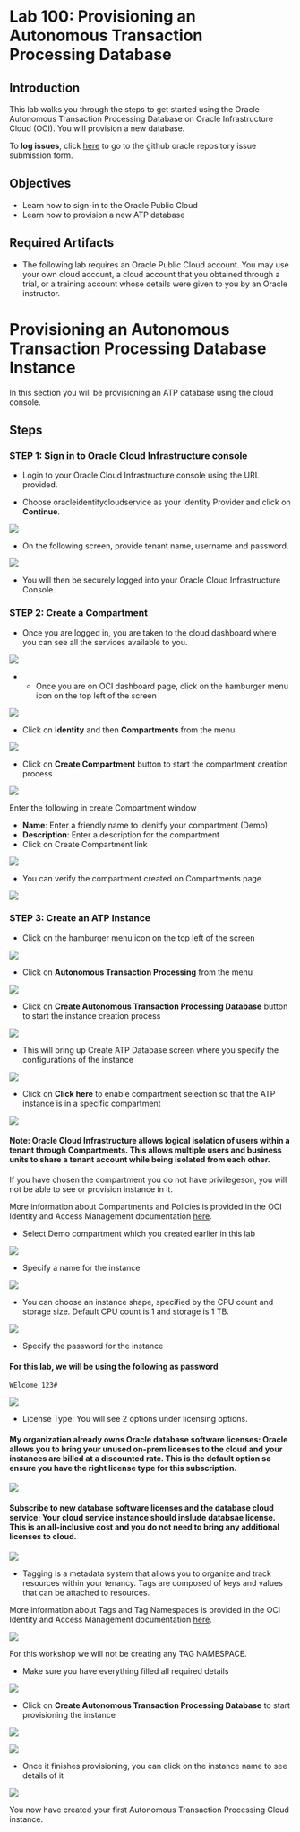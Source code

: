 # Lab 100: Provisioning an Autonomous Transaction Processing Database

## Introduction

This lab walks you through the steps to get started using the Oracle Autonomous Transaction Processing Database on Oracle Infrastructure Cloud (OCI). You will provision a new database.

To **log issues**, click [here](https://github.com/oracle/learning-library/issues/new) to go to the github oracle repository issue submission form.

## Objectives

- Learn how to sign-in to the Oracle Public Cloud
- Learn how to provision a new ATP database

## Required Artifacts

- The following lab requires an Oracle Public Cloud account. You may use your own cloud account, a cloud account that you obtained through a trial, or a training account whose details were given to you by an Oracle instructor.

# Provisioning an Autonomous Transaction Processing Database Instance

In this section you will be provisioning an ATP database using the cloud console.

## Steps

### **STEP 1: Sign in to Oracle Cloud Infrastructure console**

- Login to your Oracle Cloud Infrastructure console using the URL provided.

- Choose oracleidentitycloudservice as your Identity Provider and click on **Continue**.

![](./images/100/Picture100-2.png)

-   On the following screen, provide tenant name, username and password. 

![](./images/100/Picture100-4.png)

- You will then be securely logged into your Oracle Cloud Infrastructure Console.

### **STEP 2: Create a Compartment**

-   Once you are logged in, you are taken to the cloud dashboard where you can see all the services available to you.

![](./images/100/Picture100-19.jpeg)

- -  Once you are on OCI dashboard page, click on the hamburger menu icon on the top left of the screen

![](./images/100/Picture100-20.jpeg)

-  Click on **Identity** and then **Compartments** from the menu

![](./images/100/Compartments.jpeg)

-  Click on **Create Compartment** button to start the compartment creation process 

![](./images/100/CreateCompartment.jpeg)

Enter the following in create Compartment window

- **Name**: Enter a friendly name to idenitfy your compartment (Demo)
- **Description**: Enter a description for the compartment
- Click on Create Compartment link 

![](./images/100/CreateCompartment1.jpeg)

- You can verify the compartment created on Compartments page

![](./images/100/CreateCompartment2.jpeg)

### **STEP 3: Create an ATP Instance**

-  Click on the hamburger menu icon on the top left of the screen

![](./images/100/Picture100-20.jpeg)

-  Click on **Autonomous Transaction Processing** from the menu

![](./images/100/Picture100-21.jpeg)


-  Click on **Create Autonomous Transaction Processing Database** button to start the instance creation process

![](./images/100/Picture100-23.jpeg)

-  This will bring up Create ATP Database screen where you specify the configurations of the instance

![](./images/100/Picture100-24.jpeg)

-  Click on **Click here** to enable compartment selection so that the ATP instance is in a specific compartment

![](./images/100/Picture100-25.jpeg)

#### Note: Oracle Cloud Infrastructure allows logical isolation of users within a tenant through Compartments. This allows multiple users and business units to share a tenant account while being isolated from each other.

If you have chosen the compartment you do not have privilegeson, you will not be able to see or provision instance in it.

More information about Compartments and Policies is provided in the OCI Identity and Access Management documentation [here](https://docs.cloud.oracle.com/iaas/Content/Identity/Tasks/managingcompartments.htm?tocpath=Services%7CIAM%7C_____13).

-  Select Demo compartment which you created earlier in this lab

![](./images/100/Picture100-26.jpeg)

-  Specify a name for the instance

![](./images/100/Picture100-27.jpeg)

-  You can choose an instance shape, specified by the CPU count and storage size. Default CPU count is 1 and storage is 1 TB.

![](./images/100/Picture100-28.jpeg)

-  Specify the password for the instance

#### For this lab, we will be using the following as password
```
WElcome_123#
```

![](./images/100/Picture100-29.jpeg)

- License Type: You will see 2 options under licensing options. 

#### My organization already owns Oracle database software licenses: Oracle allows you to bring your unused on-prem licenses to the cloud and your instances are billed at a discounted rate. This is the default option so ensure you have the right license type for this subscription.

![](./images/100/Picture100-34.jpeg)

#### Subscribe to new database software licenses and the database cloud service: Your cloud service instance should inslude databsae license. This is an all-inclusive cost and you do not need to bring any additional licenses to cloud.

![](./images/100/Picture100-35.jpeg)

- Tagging is a metadata system that allows you to organize and track resources within your tenancy. Tags are composed of keys and values that can be attached to resources. 

More information about Tags and Tag Namespaces is provided in the OCI Identity and Access Management documentation [here](https://docs.cloud.oracle.com/iaas/Content/Identity/Concepts/taggingoverview.htm).


![](./images/100/Picture100-36.jpeg)

For this workshop we will not be creating any TAG NAMESPACE. 

- Make sure you have everything filled all required details

![](./images/100/Picture100-30.jpeg)

-  Click on **Create Autonomous Transaction Processing Database** to start provisioning the instance

![](./images/100/Picture100-31.jpeg)

![](./images/100/Picture100-32.jpeg)

-  Once it finishes provisioning, you can click on the instance name to see details of it

![](./images/100/Picture100-33.jpeg)

You now have created your first Autonomous Transaction Processing Cloud instance.
